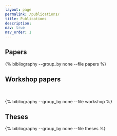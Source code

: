 ```yaml
---
layout: page
permalink: /publications/
title: Publications
description:
nav: true
nav_order: 1
---
```

<!-- _pages/publications.md -->
<div class="publications">

 <h2 class="bibliography">Papers</h2>
{% bibliography --group_by none --file papers %}

 <h2 class="bibliography">Workshop papers</h2>
 <br><br>
{% bibliography --group_by none --file workshop %}

 <h2 class="bibliography">Theses</h2>
{% bibliography --group_by none --file theses %}

</div>
